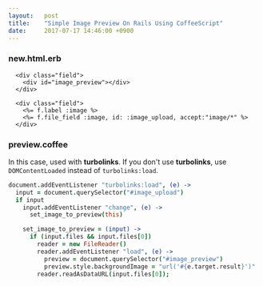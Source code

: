 ```yaml
---
layout:   post
title:    "Simple Image Preview On Rails Using CoffeeScript"
date:     2017-07-17 14:46:00 +0900
---
```


### new.html.erb

```erb
  <div class="field">
    <div id="image_preview"></div>
  </div>

  <div class="field">
    <%= f.label :image %>
    <%= f.file_field :image, id: :image_upload, accept:"image/*" %>
  </div>
```

### preview.coffee

In this case, used with **turbolinks**. If you don't use **turbolinks**, use `DOMContentLoaded` instead of `turbolinks:load`.

```coffee
document.addEventListener "turbolinks:load", (e) -> 
  input = document.querySelector("#image_upload")
  if input
    input.addEventListener "change", (e) ->
      set_image_to_preview(this)

    set_image_to_preview = (input) ->
      if (input.files && input.files[0])
        reader = new FileReader()
        reader.addEventListener "load", (e) ->
          preview = document.querySelector("#image_preview")
          preview.style.backgroundImage = "url('#{e.target.result}')"
        reader.readAsDataURL(input.files[0]);
```
